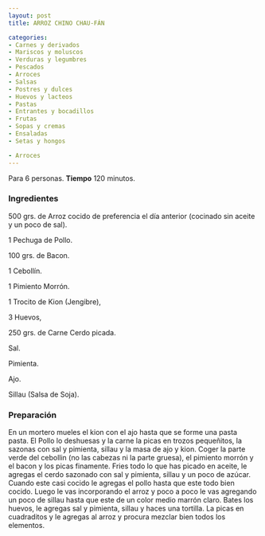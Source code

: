```yaml
---
layout: post
title: ARROZ CHINO CHAU-FÁN

categories:
- Carnes y derivados
- Mariscos y moluscos
- Verduras y legumbres
- Pescados
- Arroces
- Salsas
- Postres y dulces
- Huevos y lacteos
- Pastas
- Entrantes y bocadillos
- Frutas
- Sopas y cremas
- Ensaladas
- Setas y hongos

- Arroces
---
```

Para 6 personas.
<b>Tiempo</b> 120 minutos.

<h3>Ingredientes</h3>
500 grs. de Arroz cocido de preferencia el día anterior (cocinado sin aceite y un poco de sal).

1 Pechuga de Pollo.

100 grs. de Bacon.

1 Cebollín.

1 Pimiento Morrón.

1 Trocito de Kion (Jengibre),

3 Huevos,

250 grs. de Carne Cerdo picada.

Sal.

Pimienta.

Ajo.

Sillau (Salsa de Soja).

<h3>Preparación</h3>
En un mortero mueles el kion con el ajo hasta que se forme una pasta pasta. El Pollo lo deshuesas y la carne la picas en trozos pequeñitos, la sazonas con sal y pimienta, sillau y la masa de ajo y kion. Coger la parte verde del cebollin (no las cabezas ni la parte gruesa), el pimiento morrón y el bacon y los picas finamente. Fries todo lo que has picado en aceite, le agregas el cerdo sazonado con sal y pimienta, sillau y un poco de azúcar. Cuando este casi cocido le agregas el pollo hasta que este todo bien cocido. Luego le vas incorporando el arroz y poco a poco le vas agregando un poco de sillau hasta que este de un color medio marrón claro. Bates los huevos, le agregas sal y pimienta, sillau y haces una tortilla. La picas en cuadraditos y le agregas al arroz y procura mezclar bien todos los elementos.

